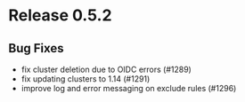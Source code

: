 # Release 0.5.2

## Bug Fixes

- fix cluster deletion due to OIDC errors (#1289)
- fix updating clusters to 1.14 (#1291)
- improve log and error messaging on exclude rules (#1296)